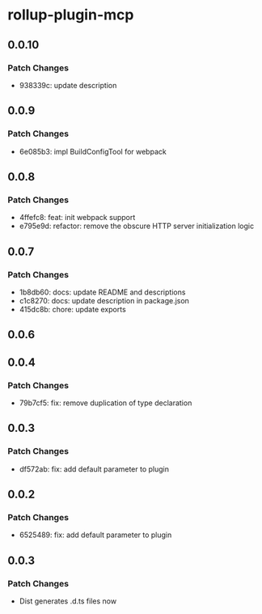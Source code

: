 # rollup-plugin-mcp

## 0.0.10

### Patch Changes

- 938339c: update description

## 0.0.9

### Patch Changes

- 6e085b3: impl BuildConfigTool for webpack

## 0.0.8

### Patch Changes

- 4ffefc8: feat: init webpack support
- e795e9d: refactor: remove the obscure HTTP server initialization logic

## 0.0.7

### Patch Changes

- 1b8db60: docs: update README and descriptions
- c1c8270: docs: update description in package.json
- 415dc8b: chore: update exports

## 0.0.6

## 0.0.4

### Patch Changes

- 79b7cf5: fix: remove duplication of type declaration

## 0.0.3

### Patch Changes

- df572ab: fix: add default parameter to plugin

## 0.0.2

### Patch Changes

- 6525489: fix: add default parameter to plugin

## 0.0.3

### Patch Changes

- Dist generates .d.ts files now
